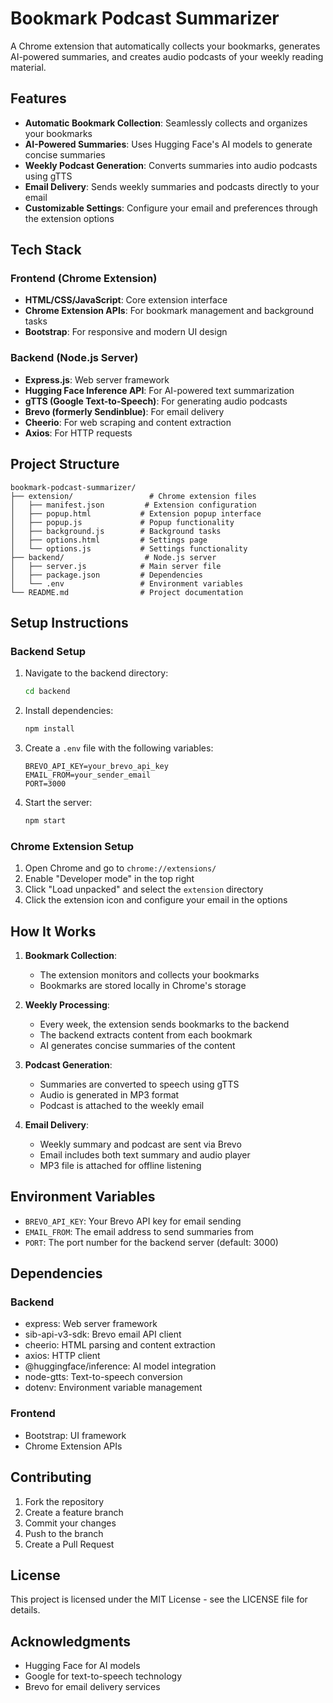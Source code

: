 # Bookmark Podcast Summarizer

A Chrome extension that automatically collects your bookmarks, generates AI-powered summaries, and creates audio podcasts of your weekly reading material.

## Features

- **Automatic Bookmark Collection**: Seamlessly collects and organizes your bookmarks
- **AI-Powered Summaries**: Uses Hugging Face's AI models to generate concise summaries
- **Weekly Podcast Generation**: Converts summaries into audio podcasts using gTTS
- **Email Delivery**: Sends weekly summaries and podcasts directly to your email
- **Customizable Settings**: Configure your email and preferences through the extension options

## Tech Stack

### Frontend (Chrome Extension)
- **HTML/CSS/JavaScript**: Core extension interface
- **Chrome Extension APIs**: For bookmark management and background tasks
- **Bootstrap**: For responsive and modern UI design

### Backend (Node.js Server)
- **Express.js**: Web server framework
- **Hugging Face Inference API**: For AI-powered text summarization
- **gTTS (Google Text-to-Speech)**: For generating audio podcasts
- **Brevo (formerly Sendinblue)**: For email delivery
- **Cheerio**: For web scraping and content extraction
- **Axios**: For HTTP requests

## Project Structure

```
bookmark-podcast-summarizer/
├── extension/                 # Chrome extension files
│   ├── manifest.json         # Extension configuration
│   ├── popup.html           # Extension popup interface
│   ├── popup.js             # Popup functionality
│   ├── background.js        # Background tasks
│   ├── options.html         # Settings page
│   └── options.js           # Settings functionality
├── backend/                  # Node.js server
│   ├── server.js            # Main server file
│   ├── package.json         # Dependencies
│   └── .env                 # Environment variables
└── README.md                # Project documentation
```

## Setup Instructions

### Backend Setup

1. Navigate to the backend directory:
   ```bash
   cd backend
   ```

2. Install dependencies:
   ```bash
   npm install
   ```

3. Create a `.env` file with the following variables:
   ```
   BREVO_API_KEY=your_brevo_api_key
   EMAIL_FROM=your_sender_email
   PORT=3000
   ```

4. Start the server:
   ```bash
   npm start
   ```

### Chrome Extension Setup

1. Open Chrome and go to `chrome://extensions/`
2. Enable "Developer mode" in the top right
3. Click "Load unpacked" and select the `extension` directory
4. Click the extension icon and configure your email in the options

## How It Works

1. **Bookmark Collection**:
   - The extension monitors and collects your bookmarks
   - Bookmarks are stored locally in Chrome's storage

2. **Weekly Processing**:
   - Every week, the extension sends bookmarks to the backend
   - The backend extracts content from each bookmark
   - AI generates concise summaries of the content

3. **Podcast Generation**:
   - Summaries are converted to speech using gTTS
   - Audio is generated in MP3 format
   - Podcast is attached to the weekly email

4. **Email Delivery**:
   - Weekly summary and podcast are sent via Brevo
   - Email includes both text summary and audio player
   - MP3 file is attached for offline listening

## Environment Variables

- `BREVO_API_KEY`: Your Brevo API key for email sending
- `EMAIL_FROM`: The email address to send summaries from
- `PORT`: The port number for the backend server (default: 3000)

## Dependencies

### Backend
- express: Web server framework
- sib-api-v3-sdk: Brevo email API client
- cheerio: HTML parsing and content extraction
- axios: HTTP client
- @huggingface/inference: AI model integration
- node-gtts: Text-to-speech conversion
- dotenv: Environment variable management

### Frontend
- Bootstrap: UI framework
- Chrome Extension APIs

## Contributing

1. Fork the repository
2. Create a feature branch
3. Commit your changes
4. Push to the branch
5. Create a Pull Request

## License

This project is licensed under the MIT License - see the LICENSE file for details.

## Acknowledgments

- Hugging Face for AI models
- Google for text-to-speech technology
- Brevo for email delivery services 
